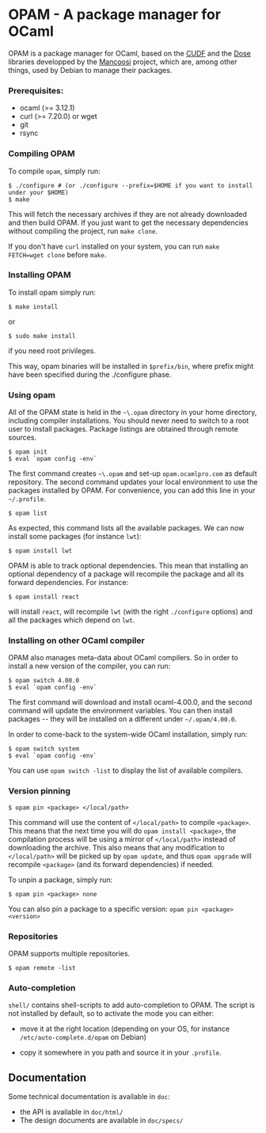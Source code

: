 # OPAM - A package manager for OCaml

OPAM is a package manager for OCaml, based on the
[CUDF](http://mancoosi.org/cudf/) and the 
[Dose](http://www.mancoosi.org/software/) libraries developped by the
[Mancoosi](http://www.mancoosi.org/) project, which are, among other
things, used by Debian to manage their packages.
 
### Prerequisites:

* ocaml (>= 3.12.1)
* curl (>= 7.20.0) or wget
* git
* rsync

### Compiling OPAM

To compile `opam`, simply run:

```
$ ./configure # (or ./configure --prefix=$HOME if you want to install under your $HOME)
$ make
```

This will fetch the necessary archives if they are not already
downloaded and then build OPAM. If you just want to get the
necessary dependencies without compiling the project, run
`make clone`.

If you don't have `curl` installed on your system, you can run
`make FETCH=wget clone` before `make`.

### Installing OPAM

To install opam simply run:

```
$ make install
```

or

```
$ sudo make install
```

if you need root privileges.

This way, opam binaries will be installed in `$prefix/bin`, where
prefix might have been specified during the ./configure phase.

### Using opam

All of the OPAM state is held in the `~\.opam` directory in your home
directory, including compiler installations. You should never need to
switch to a root user to install packages. Package listings are
obtained through remote sources.

```
$ opam init
$ eval `opam config -env`
```

The first command creates `~\.opam` and set-up `opam.ocamlpro.com` as
default repository. 
The second command updates your local environment
to use the packages installed by OPAM. For convenience, you can add
this line in your `~/.profile`.

```
$ opam list
```

As expected, this command lists all the available packages. We can now
install some packages (for instance `lwt`):

```
$ opam install lwt
```

OPAM is able to track optional dependencies. This mean that installing an
optional dependency of a package will recompile the package and all its
forward dependencies. For instance:

```
$ opam install react
```

will install `react`, will recompile `lwt` (with the right `./configure` options)
and all the packages which depend on `lwt`.


### Installing on other OCaml compiler

OPAM also manages meta-data about OCaml compilers. So in order to install a new version
of the compiler, you can run:

```
$ opam switch 4.00.0
$ eval `opam config -env`
```

The first command will download and install ocaml-4.00.0, and the second command will
update the environment variables. You can then install packages -- they will be installed
on a different under `~/.opam/4.00.0`.

In order to come-back to the system-wide OCaml installation, simply run:

```
$ opam switch system
$ eval `opam config -env`
```

You can use `opam switch -list` to display the list of available compilers.

### Version pinning

```
$ opam pin <package> </local/path>
```

This command will use the content of `</local/path>` to compile `<package>`. This means
that the next time you will do `opam install <package>`, the compilation process will be
using a mirror of `</local/path>` instead of downloading the archive. This also means that
any modification to `</local/path>` will be picked up by `opam update`, and thus `opam upgrade`
will recompile `<package>` (and its forward dependencies) if needed.

To unpin a package, simply run:

```
$ opam pin <package> none
```

You can also pin a package to a specific version: `opam pin <package> <version>`

### Repositories

OPAM supports multiple repositories.

```
$ opam remote -list
```

### Auto-completion

`shell/` contains shell-scripts to add auto-completion to OPAM. The script is not
installed by default, so to activate the mode you can either:

* move it at the right location (depending on your OS, for instance
  `/etc/auto-complete.d/opam` on Debian)

* copy it somewhere in you path and source it in your `.profile`.

## Documentation

Some technical documentation is available in `doc`:

* the API is available in `doc/html/`
* The design documents are available in `doc/specs/`
